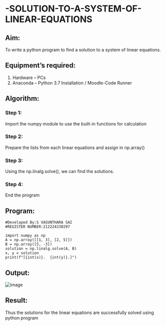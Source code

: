# -SOLUTION-TO-A-SYSTEM-OF-LINEAR-EQUATIONS
## Aim:
To write a python program to find a solution to a system of linear equations.
## Equipment’s required:
1. 	Hardware – PCs
2. 	Anaconda – Python 3.7 Installation / Moodle-Code Runner
## Algorithm:
### Step 1: 
Import the numpy module to use the built-in functions for calculation
### Step 2: 
Prepare the lists from each linear equations and assign in np.array()
### Step 3: 
Using the np.linalg.solve(), we can find the solutions.
### Step 4: 
End the program
## Program:
```
#Developed By:S VASUNTHARA SAI
#REGISTER NUMBER:212224230297

import numpy as np
A = np.array([[1, 3], [2, 5]])
B = np.array([5, -3])
solution = np.linalg.solve(A, B)
x, y = solution
print(f"[{int(x)}.  {int(y)}.]")
```
## Output:
![image](https://github.com/user-attachments/assets/be7f6bbf-8b3f-47e6-8df6-ace18a8a80f6)

## Result: 
Thus the solutions for the linear equations are successfully solved using python program

